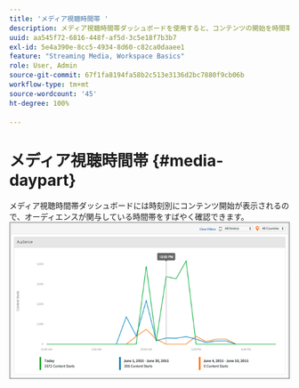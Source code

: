 ```yaml
---
title: 'メディア視聴時間帯 '
description: メディア視聴時間帯ダッシュボードを使用すると、コンテンツの開始を時間帯で表示でき、オーディエンスがいつ関与しているかを分析できます。
uuid: aa545f72-6816-448f-af5d-3c5e18f7b3b7
exl-id: 5e4a390e-8cc5-4934-8d60-c82ca0daaee1
feature: "Streaming Media, Workspace Basics"
role: User, Admin
source-git-commit: 67f1fa8194fa58b2c513e3136d2bc7880f9cb06b
workflow-type: tm+mt
source-wordcount: '45'
ht-degree: 100%

---
```


# メディア視聴時間帯 {#media-daypart}

メディア視聴時間帯ダッシュボードには時刻別にコンテンツ開始が表示されるので、オーディエンスが関与している時間帯をすばやく確認できます。![](assets/video-daypart-report.png)
